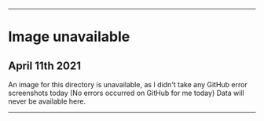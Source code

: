 
***

# Image unavailable

## April 11th 2021

An image for this directory is unavailable, as I didn't take any GitHub error screenshots today (No errors occurred on GitHub for me today) Data will never be available here.

***
